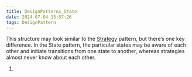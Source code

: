 ```yaml
---
title: DesignPatterns_State
date: 2024-07-04 15:57:26
tags: DesignPattern
---
```


This structure may look similar to the [Strategy](https://refactoring.guru/design-patterns/strategy) pattern, but there’s one key difference. In the State pattern, the particular states may be aware of each other and initiate transitions from one state to another, whereas strategies almost never know about each other.

1. 

